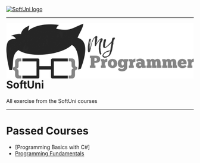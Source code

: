<a href="https://softuni.bg" rel="Courses">  ![SoftUni logo][logo] <a/>

[logo]: http://innovationstarterbox.bg/wp-content/uploads/2016/05/Softuni_logo_trasparent.png "SoftUni Logo"

---
<img src="logo.png" align="right" />


# SoftUni
All exercise from the SoftUni courses

---

# Passed Courses
- [Programming Basics with C#]
- [Programming Fundamentals](https://github.com/peyopeev0206/SoftUni/tree/master/Programming%20Fundamentals)
